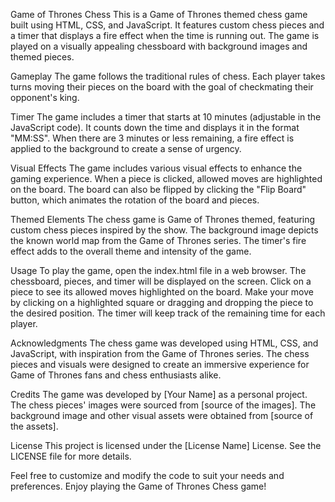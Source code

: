 Game of Thrones Chess
This is a Game of Thrones themed chess game built using HTML, CSS, and JavaScript. It features custom chess pieces and a timer that displays a fire effect when the time is running out. The game is played on a visually appealing chessboard with background images and themed pieces.

Gameplay
The game follows the traditional rules of chess. Each player takes turns moving their pieces on the board with the goal of checkmating their opponent's king.

Timer
The game includes a timer that starts at 10 minutes (adjustable in the JavaScript code). It counts down the time and displays it in the format "MM:SS". When there are 3 minutes or less remaining, a fire effect is applied to the background to create a sense of urgency.

Visual Effects
The game includes various visual effects to enhance the gaming experience. When a piece is clicked, allowed moves are highlighted on the board. The board can also be flipped by clicking the "Flip Board" button, which animates the rotation of the board and pieces.

Themed Elements
The chess game is Game of Thrones themed, featuring custom chess pieces inspired by the show. The background image depicts the known world map from the Game of Thrones series. The timer's fire effect adds to the overall theme and intensity of the game.

Usage
To play the game, open the index.html file in a web browser. The chessboard, pieces, and timer will be displayed on the screen. Click on a piece to see its allowed moves highlighted on the board. Make your move by clicking on a highlighted square or dragging and dropping the piece to the desired position. The timer will keep track of the remaining time for each player.

Acknowledgments
The chess game was developed using HTML, CSS, and JavaScript, with inspiration from the Game of Thrones series. The chess pieces and visuals were designed to create an immersive experience for Game of Thrones fans and chess enthusiasts alike.

Credits
The game was developed by [Your Name] as a personal project. The chess pieces' images were sourced from [source of the images]. The background image and other visual assets were obtained from [source of the assets].

License
This project is licensed under the [License Name] License. See the LICENSE file for more details.

Feel free to customize and modify the code to suit your needs and preferences. Enjoy playing the Game of Thrones Chess game!

